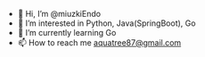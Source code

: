 - 👋 Hi, I’m @miuzkiEndo
- 👀 I’m interested in Python, Java(SpringBoot), Go
- 🌱 I’m currently learning Go
- 📫 How to reach me aquatree87@gmail.com

<!---
miuzkiEndo/miuzkiEndo is a ✨ special ✨ repository because its `README.md` (this file) appears on your GitHub profile.
You can click the Preview link to take a look at your changes.
--->
